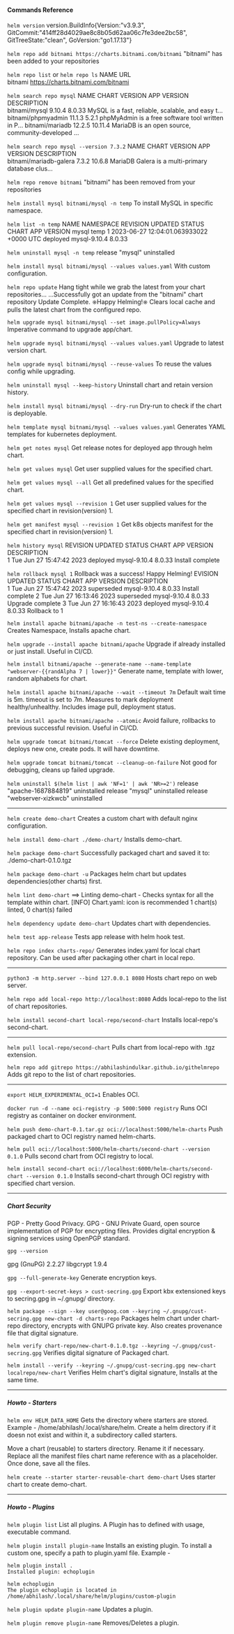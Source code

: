 #### Commands Reference

`helm version`
version.BuildInfo{Version:"v3.9.3", GitCommit:"414ff28d4029ae8c8b05d62aa06c7fe3dee2bc58", GitTreeState:"clean", GoVersion:"go1.17.13"}

`helm repo add bitnami https://charts.bitnami.com/bitnami`
"bitnami" has been added to your repositories

`helm repo list` or `helm repo ls`
NAME    URL                               
bitnami https://charts.bitnami.com/bitnami

`helm search repo mysql`
NAME                    CHART VERSION   APP VERSION     DESCRIPTION                                       
bitnami/mysql           9.10.4          8.0.33          MySQL is a fast, reliable, scalable, and easy t...
bitnami/phpmyadmin      11.1.3          5.2.1           phpMyAdmin is a free software tool written in P...
bitnami/mariadb         12.2.5          10.11.4         MariaDB is an open source, community-developed ...

`helm search repo mysql --version 7.3.2`
NAME                    CHART VERSION   APP VERSION     DESCRIPTION                                       
bitnami/mariadb-galera  7.3.2           10.6.8          MariaDB Galera is a multi-primary database clus...

`helm repo remove bitnami`
"bitnami" has been removed from your repositories

`helm install mysql bitnami/mysql -n temp`
To install MySQL in specific namespace.

`helm list -n temp`
NAME    NAMESPACE       REVISION        UPDATED                                 STATUS          CHART           APP VERSION
mysql   temp            1               2023-06-27 12:04:01.063933022 +0000 UTC deployed        mysql-9.10.4    8.0.33

`helm uninstall mysql -n temp`
release "mysql" uninstalled

`helm install mysql bitnami/mysql --values values.yaml`
With custom configuration.

`helm repo update`
Hang tight while we grab the latest from your chart repositories...
...Successfully got an update from the "bitnami" chart repository
Update Complete. ⎈Happy Helming!⎈
Clears local cache and pulls the latest chart from the configured repo.

`helm upgrade mysql bitnami/mysql --set image.pullPolicy=Always`
Imperative command to upgrade app/chart.

`helm upgrade mysql bitnami/mysql --values values.yaml`
Upgrade to latest version chart.

`helm upgrade mysql bitnami/mysql --reuse-values`
To reuse the values config while upgrading.

`helm uninstall mysql --keep-history`
Uninstall chart and retain version history.

`helm install mysql bitnami/mysql --dry-run`
Dry-run to check if the chart is deployable.

`helm template mysql bitnami/mysql --values values.yaml`
Generates YAML templates for kubernetes deployment.

`helm get notes mysql`
Get release notes for deployed app through helm chart.

`helm get values mysql`
Get user supplied values for the specified chart.

`helm get values mysql --all`
Get all predefined values for the specified chart.

`helm get values mysql --revision 1`
Get user supplied values for the specified chart in revision(version) 1.

`helm get manifest mysql --revision 1`
Get k8s objects manifest for the specified chart in revision(version) 1.

`helm history mysql`
REVISION        UPDATED                         STATUS          CHART           APP VERSION     DESCRIPTION     
1               Tue Jun 27 15:47:42 2023        deployed        mysql-9.10.4    8.0.33          Install complete

`helm rollback mysql 1`
Rollback was a success! Happy Helming!
EVISION        UPDATED                         STATUS          CHART           APP VERSION     DESCRIPTION     
1               Tue Jun 27 15:47:42 2023        superseded      mysql-9.10.4    8.0.33          Install complete
2               Tue Jun 27 16:13:46 2023        superseded      mysql-9.10.4    8.0.33          Upgrade complete
3               Tue Jun 27 16:16:43 2023        deployed        mysql-9.10.4    8.0.33          Rollback to 1

`helm install apache bitnami/apache -n test-ns --create-namespace`
Creates Namespace, Installs apache chart.

`helm upgrade --install apache bitnami/apache`
Upgrade if already installed or just install. Useful in CI/CD.

`helm install bitnami/apache --generate-name --name-template "webserver-{{randAlpha 7 | lower}}"`
Generate name, template with lower, random alphabets for chart.

`helm install apache bitnami/apache --wait --timeout 7m`
Default wait time is 5m. timeout is set to 7m. Measures to mark deployment healthy/unhealthy. Includes image pull, deployment status.

`helm install apache bitnami/apache --atomic`
Avoid failure, rollbacks to previous successful revision. Useful in CI/CD.

`helm upgrade tomcat bitnami/tomcat --force`
Delete existing deployment, deploys new one, create pods. It will have downtime.

`helm upgrade tomcat bitnami/tomcat --cleanup-on-failure`
Not good for debugging, cleans up failed upgrade.

`helm uninstall $(helm list | awk 'NF=1' | awk 'NR>=2')`
release "apache-1687884819" uninstalled
release "mysql" uninstalled
release "webserver-xizkwcb" uninstalled

---

`helm create demo-chart`
Creates a custom chart with default nginx configuration.

`helm install demo-chart ./demo-chart/`
Installs demo-chart.

`helm package demo-chart`
Successfully packaged chart and saved it to: ./demo-chart-0.1.0.tgz

`helm package demo-chart -u`
Packages helm chart but updates dependencies(other charts) first.

`helm lint demo-chart`
==> Linting demo-chart - Checks syntax for all the template within chart.
[INFO] Chart.yaml: icon is recommended
1 chart(s) linted, 0 chart(s) failed

`helm dependency update demo-chart`
Updates chart with dependencies.

`helm test app-release`
Tests app release with helm hook test.

`helm repo index charts-repo/`
Generates index.yaml for local chart repository. Can be used after packaging other chart in local repo.

---

`python3 -m http.server --bind 127.0.0.1 8080`
Hosts chart repo on web server.

`helm repo add local-repo http://localhost:8080`
Adds local-repo to the list of chart repositories.

`helm install second-chart local-repo/second-chart`
Installs local-repo's second-chart.

---

`helm pull local-repo/second-chart`
Pulls chart from local-repo with .tgz extension.

`helm repo add gitrepo https://abhilashindulkar.github.io/githelmrepo`
Adds git repo to the list of chart repositories.

---
`export HELM_EXPERIMENTAL_OCI=1`
Enables OCI.

`docker run -d --name oci-registry -p 5000:5000 registry`
Runs OCI registry as container on docker environment.

`helm push demo-chart-0.1.tar.gz oci://localhost:5000/helm-charts`
Push packaged chart to OCI registry named helm-charts.

`helm pull oci://localhost:5000/helm-charts/second-chart --version 0.1.0`
Pulls second chart from OCI registry to local.

 `helm install second-chart oci://localhost:6000/helm-charts/second-chart --version 0.1.0`
 Installs second-chart through OCI registry with specified chart version.

 ---

 ##### Chart Security

 PGP - Pretty Good Privacy.
 GPG - GNU Private Guard, open source implementation of PGP for encrypting files. Provides digital encryption & signing services using OpenPGP standard.

`gpg --version`

gpg (GnuPG) 2.2.27
libgcrypt 1.9.4

`gpg --full-generate-key`
Generate encryption keys.

`gpg --export-secret-keys > cust-secring.gpg`
Export kbx extensioned keys to secring.gpg in ~/.gnupg/ directory.

`helm package --sign --key user@goog.com --keyring ~/.gnupg/cust-secring.gpg new-chart -d charts-repo`
Packages helm chart under chart-repo directory, encrypts with GNUPG private key. Also creates provenance file that digital signature.

`helm verify chart-repo/new-chart-0.1.0.tgz --keyring ~/.gnupg/cust-secring.gpg`
Verifies digital signature of Packaged chart.

`helm install --verify --keyring ~/.gnupg/cust-secring.gpg new-chart localrepo/new-chart`
Verifies Helm chart's digital signature, Installs at the same time.

---

##### Howto - Starters

`helm env HELM_DATA_HOME`
Gets the directory where starters are stored.
Example - /home/abhilash/.local/share/helm. Create a helm directory if it doesn not exist and within it, a subdirectory called starters.

Move a chart (reusable) to starters directory. Rename it if necessary. Replace all the manifest files chart name reference with <CHARTNAME> as a placeholder. Once done, save all the files.

`helm create --starter starter-reusable-chart demo-chart`
Uses starter chart to create demo-chart.

---

##### Howto - Plugins

`helm plugin list`
List all plugins. A Plugin has to defined with usage, executable command.

`helm plugin install plugin-name`
Installs an existing plugin. To install a custom one, specify a path to plugin.yaml file.
Example - 
```
helm plugin install .
Installed plugin: echoplugin

helm echoplugin 
The plugin echoplugin is located in /home/abhilash/.local/share/helm/plugins/custom-plugin
```
`helm plugin update plugin-name`
Updates a plugin.

`helm plugin remove plugin-name`
Removes/Deletes a plugin.
